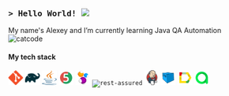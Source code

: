 
<h3 align="left">
        <samp>&gt; Hello World!   <img src="https://user-images.githubusercontent.com/84721020/125681066-757d6f9e-80c0-4edf-a1e4-94f901683ea9.gif" width="25px"        
        </samp>
</h3>
        
My name's Alexey and I’m currently learning Java QA Automation <img width="25px" src="https://user-images.githubusercontent.com/84721020/125812959-c7a46d81-ea58-4f61-864e-bae47821b479.gif" alt="catcode">

#### My tech stack
<code><img height="30" width="30" src="https://raw.githubusercontent.com/r2ff/r2ff/1cd5ac320c63eada404ddab3cfe71b4fbb5e73b0/svg/git-logo.svg" alt="git"></code>
<code><img height="30" width="30" src="https://raw.githubusercontent.com/r2ff/r2ff/1cd5ac320c63eada404ddab3cfe71b4fbb5e73b0/svg/gradle-logo.svg" alt="gradle"></code>
<code><img height="30" width="30" src="https://raw.githubusercontent.com/r2ff/r2ff/1cd5ac320c63eada404ddab3cfe71b4fbb5e73b0/svg/java-logo.svg" alt="java"></code>
<code><img height="30" width="30" src="https://raw.githubusercontent.com/r2ff/r2ff/1cd5ac320c63eada404ddab3cfe71b4fbb5e73b0/svg/junit5-logo.svg" alt="junit5"></code>
<code><img height="30" width="30" src="https://raw.githubusercontent.com/r2ff/r2ff/3294e25e72c2949bd7027cd3d297b619dae42719/svg/selenide-logo.svg" alt="selenide"></code>
<code><img height="30" width="30" src="https://user-images.githubusercontent.com/84721020/131709183-eea57b9c-8fe4-4cb4-9a61-eaace5f9fe34.png" alt="rest-assured"></code>
<code><img height="30" width="30" src="https://raw.githubusercontent.com/r2ff/r2ff/1cd5ac320c63eada404ddab3cfe71b4fbb5e73b0/svg/jenkins-logo.svg" alt="jenkins"></code>
<code><img height="30" width="30" src="https://raw.githubusercontent.com/r2ff/r2ff/88f137e2bed8e2b9aa3048dd41d68c6adb4a0522/svg/selenoid-logo.svg" alt="selenoid"></code>
<code><img height="30" width="30" src="https://raw.githubusercontent.com/r2ff/r2ff/54b7b71e5ab15cea6bc453babf179c93c8b136b2/svg/allure-Report-logo.svg" alt="allure"></code>
<code><img height="30" width="30" src="https://raw.githubusercontent.com/r2ff/r2ff/b40f0e55529c51f4234b8c12c6b769ae6d4b9f9c/svg/allure-ee-logo.svg" alt="allure-testops"></code>
    

  
 
   
    
       
  

